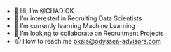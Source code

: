 - 👋 Hi, I’m @CHADIOK
- 👀 I’m interested in Recruiting Data Scientists
- 🌱 I’m currently learning Machine Learning
- 💞️ I’m looking to collaborate on Recruitment Projects
- 📫 How to reach me okais@odyssea-advisors.com

<!---
CHADIOK/CHADIOK is a ✨ special ✨ repository because its `README.md` (this file) appears on your GitHub profile.
You can click the Preview link to take a look at your changes.
--->
